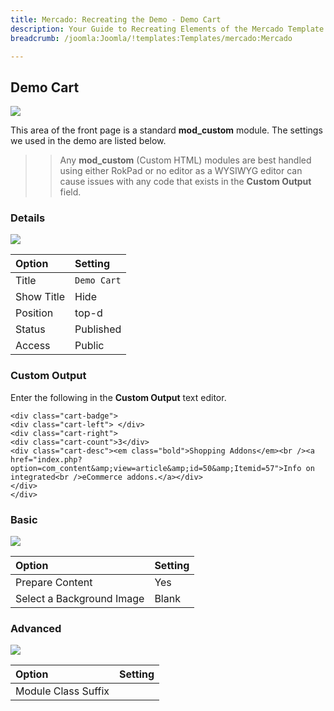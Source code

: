 ```yaml
---
title: Mercado: Recreating the Demo - Demo Cart
description: Your Guide to Recreating Elements of the Mercado Template for Joomla
breadcrumb: /joomla:Joomla/!templates:Templates/mercado:Mercado

---
```


Demo Cart
-----

![][demo]

This area of the front page is a standard **mod_custom** module. The settings we used in the demo are listed below.

>> Any **mod_custom** (Custom HTML) modules are best handled using either RokPad or no editor as a WYSIWYG editor can cause issues with any code that exists in the **Custom Output** field.

### Details

![][demo2]

| Option     | Setting     |  
| :--------- | :---------- |  
| Title      | `Demo Cart` |  
| Show Title | Hide        |  
| Position   | top-d       |  
| Status     | Published   |  
| Access     | Public      |  

### Custom Output

Enter the following in the **Custom Output** text editor.

~~~
<div class="cart-badge">
<div class="cart-left"> </div>
<div class="cart-right">
<div class="cart-count">3</div>
<div class="cart-desc"><em class="bold">Shopping Addons</em><br /><a href="index.php?option=com_content&amp;view=article&amp;id=50&amp;Itemid=57">Info on integrated<br />eCommerce addons.</a></div>
</div>
</div>
~~~

### Basic

![][demo3]

| Option                    | Setting |  
| :------------------------ | :------ |  
| Prepare Content           | Yes     |  
| Select a Background Image | Blank   |

### Advanced

![][demo4]

| Option              | Setting |  
| :------------------ | :------ |  
| Module Class Suffix |         |  

[demo]: assets/demo_2.jpeg
[demo2]: assets/demo_2a.jpeg
[demo3]: assets/demo_2b.jpeg
[demo4]: assets/demo_2c.jpeg
[demo5]: assets/demo_2d.jpeg
